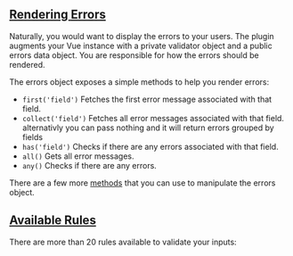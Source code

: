 ## [Rendering Errors](#render-errors)

Naturally, you would want to display the errors to your users. The plugin augments your Vue instance with a private validator object and a public errors data object. You are responsible for how the errors should be rendered.  

The errors object exposes a simple methods to help you render errors:

- `first('field')` Fetches the first error message associated with that field.
- `collect('field')` Fetches all error messages associated with that field. alternativly you can pass nothing and it will return errors grouped by fields
- `has('field')` Checks if there are any errors associated with that field.
- `all()` Gets all error messages.
- `any()` Checks if there are any errors.

There are a few more [methods](api.html#error-bag) that you can use to manipulate the errors object.


## [Available Rules](#available-rules)

There are more than 20 rules available to validate your inputs: